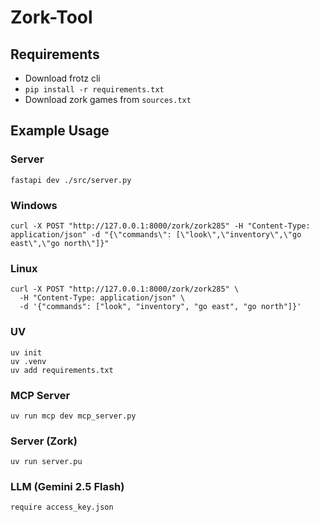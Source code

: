 # Zork-Tool

## Requirements

- Download frotz cli
- `pip install -r requirements.txt`
- Download zork games from `sources.txt`

## Example Usage

### Server

```
fastapi dev ./src/server.py
```

### Windows

```
curl -X POST "http://127.0.0.1:8000/zork/zork285" -H "Content-Type: application/json" -d "{\"commands\": [\"look\",\"inventory\",\"go east\",\"go north\"]}"
```

### Linux

```
curl -X POST "http://127.0.0.1:8000/zork/zork285" \
  -H "Content-Type: application/json" \
  -d '{"commands": ["look", "inventory", "go east", "go north"]}'
```

### UV

```
uv init
uv .venv
uv add requirements.txt
```

### MCP Server

```
uv run mcp dev mcp_server.py
```

### Server (Zork)

```
uv run server.pu
```

### LLM (Gemini 2.5 Flash)

```
require access_key.json
```
